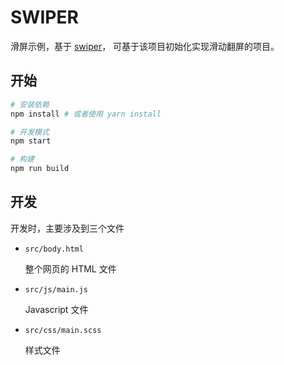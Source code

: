 # SWIPER

滑屏示例，基于 [swiper](swiper-repo)， 可基于该项目初始化实现滑动翻屏的项目。

## 开始
```bash
# 安装依赖
npm install # 或者使用 yarn install

# 开发模式
npm start

# 构建
npm run build
```

## 开发  

开发时，主要涉及到三个文件

- `src/body.html`

    整个网页的 HTML 文件

- `src/js/main.js`

    Javascript 文件

- `src/css/main.scss`

    样式文件

[swiper-repo]: https://github.com/nolimits4web/Swiper
